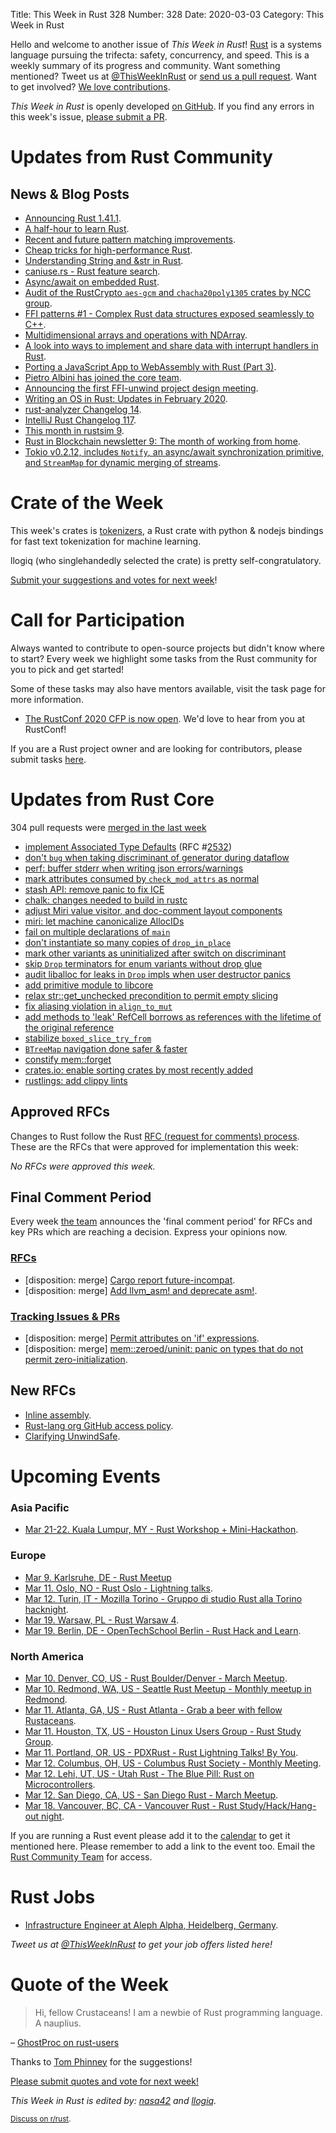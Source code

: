 Title: This Week in Rust 328
Number: 328
Date: 2020-03-03
Category: This Week in Rust

Hello and welcome to another issue of *This Week in Rust*!
[Rust](http://rust-lang.org) is a systems language pursuing the trifecta: safety, concurrency, and speed.
This is a weekly summary of its progress and community.
Want something mentioned? Tweet us at [@ThisWeekInRust](https://twitter.com/ThisWeekInRust) or [send us a pull request](https://github.com/cmr/this-week-in-rust).
Want to get involved? [We love contributions](https://github.com/rust-lang/rust/blob/master/CONTRIBUTING.md).

*This Week in Rust* is openly developed [on GitHub](https://github.com/cmr/this-week-in-rust).
If you find any errors in this week's issue, [please submit a PR](https://github.com/cmr/this-week-in-rust/pulls).

# Updates from Rust Community

## News & Blog Posts

* [Announcing Rust 1.41.1](https://blog.rust-lang.org/2020/02/27/Rust-1.41.1.html).
* [A half-hour to learn Rust](https://fasterthanli.me/blog/2020/a-half-hour-to-learn-rust/).
* [Recent and future pattern matching improvements](https://blog.rust-lang.org/inside-rust/2020/03/04/recent-future-pattern-matching-improvements.html).
* [Cheap tricks for high-performance Rust](https://deterministic.space/high-performance-rust.html).
* [Understanding String and &str in Rust](https://blog.thoughtram.io/string-vs-str-in-rust/).
* [caniuse.rs - Rust feature search](https://caniuse.rs/).
* [Async/await on embedded Rust](https://ferrous-systems.com/blog/async-on-embedded/).
* [Audit of the RustCrypto `aes-gcm` and `chacha20poly1305` crates by NCC group](https://research.nccgroup.com/2020/02/26/public-report-rustcrypto-aes-gcm-and-chacha20poly1305-implementation-review/).
* [FFI patterns #1 - Complex Rust data structures exposed seamlessly to C++](https://crisal.io/words/2020/02/28/C++-rust-ffi-patterns-1-complex-data-structures.html).
* [Multidimensional arrays and operations with NDArray](https://shahinrostami.com/posts/programming/rust-notebooks/multidimensional-arrays-and-operations-with-ndarray/).
* [A look into ways to implement and share data with interrupt handlers in Rust](https://therealprof.github.io/blog/interrupt-comparison/).
* [Porting a JavaScript App to WebAssembly with Rust (Part 3)](https://www.slowtec.de/posts/2020-02-28-porting-javascript-to-rust-part-3.html).
* [Pietro Albini has joined the core team](https://blog.rust-lang.org/inside-rust/2020/02/27/pietro-joins-core-team.html).
* [Announcing the first FFI-unwind project design meeting](https://blog.rust-lang.org/inside-rust/2020/02/27/ffi-unwind-design-meeting.html).
* [Writing an OS in Rust: Updates in February 2020](https://os.phil-opp.com/status-update/2020-03-02/).
* [rust-analyzer Changelog 14](https://rust-analyzer.github.io/thisweek/2020/03/02/changelog-14.html).
* [IntelliJ Rust Changelog 117](https://intellij-rust.github.io/2020/03/02/changelog-117.html).
* [This month in rustsim 9](https://www.rustsim.org/blog/2020/03/01/this-month-in-rustsim/).
* [Rust in Blockchain newsletter 9: The month of working from home](https://rustinblockchain.org/2020/03/04/rib-newsletter-9-the-month-of-working-from-home/).
* [Tokio v0.2.12, includes `Notify`, an async/await synchronization primitive, and `StreamMap` for dynamic merging of streams](https://github.com/tokio-rs/tokio/releases/tag/tokio-0.2.12).

# Crate of the Week

This week's crates is [tokenizers](https://github.com/huggingface/tokenizers), a Rust crate with python & nodejs bindings for fast text tokenization for machine learning.

llogiq (who singlehandedly selected the crate) is pretty self-congratulatory.

[Submit your suggestions and votes for next week][submit_crate]!

[submit_crate]: https://users.rust-lang.org/t/crate-of-the-week/2704

# Call for Participation

Always wanted to contribute to open-source projects but didn't know where to start?
Every week we highlight some tasks from the Rust community for you to pick and get started!

Some of these tasks may also have mentors available, visit the task page for more information.

* [The RustConf 2020 CFP is now open](https://cfp.rustconf.com/events/rustconf-2020). We'd love to hear from you at RustConf!

If you are a Rust project owner and are looking for contributors, please submit tasks [here][guidelines].

[guidelines]: https://users.rust-lang.org/t/twir-call-for-participation/4821

# Updates from Rust Core

304 pull requests were [merged in the last week][merged]

[merged]: https://github.com/search?q=is%3Apr+org%3Arust-lang+is%3Amerged+merged%3A2020-02-24..2020-03-02

* [implement Associated Type Defaults](https://github.com/rust-lang/rust/pull/61812) (RFC #[2532](https://rust-lang.github.io/rfcs/2532-associated-type-defaults.html))
* [don't `bug` when taking discriminant of generator during dataflow](https://github.com/rust-lang/rust/pull/69562)
* [perf: buffer stderr when writing json errors/warnings](https://github.com/rust-lang/rust/pull/69227)
* [mark attributes consumed by `check_mod_attrs` as normal](https://github.com/rust-lang/rust/pull/69412)
* [stash API: remove panic to fix ICE](https://github.com/rust-lang/rust/pull/69623)
* [chalk: changes needed to build in rustc](https://github.com/rust-lang/chalk/pull/332)
* [adjust Miri value visitor, and doc-comment layout components](https://github.com/rust-lang/rust/pull/69257)
* [miri: let machine canonicalize AllocIDs](https://github.com/rust-lang/rust/pull/69408)
* [fail on multiple declarations of `main`](https://github.com/rust-lang/rust/pull/69379)
* [don't instantiate so many copies of `drop_in_place`](https://github.com/rust-lang/rust/pull/67332)
* [mark other variants as uninitialized after switch on discriminant](https://github.com/rust-lang/rust/pull/68528)
* [skip `Drop` terminators for enum variants without drop glue](https://github.com/rust-lang/rust/pull/68943)
* [audit liballoc for leaks in `Drop` impls when user destructor panics](https://github.com/rust-lang/rust/pull/67290)
* [add primitive module to libcore](https://github.com/rust-lang/rust/pull/67637)
* [relax str::get_unchecked precondition to permit empty slicing](https://github.com/rust-lang/rust/pull/69385)
* [fix aliasing violation in `align_to_mut`](https://github.com/rust-lang/rust/pull/69581)
* [add methods to 'leak' RefCell borrows as references with the lifetime of the original reference](https://github.com/rust-lang/rust/pull/68712)
* [stabilize `boxed_slice_try_from`](https://github.com/rust-lang/rust/pull/69538)
* [`BTreeMap` navigation done safer & faster](https://github.com/rust-lang/rust/pull/68827)
* [constify mem::forget](https://github.com/rust-lang/rust/pull/69617)
* [crates.io: enable sorting crates by most recently added](https://github.com/rust-lang/crates.io/pull/2214)
* [rustlings: add clippy lints](https://github.com/rust-lang/rustlings/pull/269)

## Approved RFCs

Changes to Rust follow the Rust [RFC (request for comments) process](https://github.com/rust-lang/rfcs#rust-rfcs). These
are the RFCs that were approved for implementation this week:

*No RFCs were approved this week.*

## Final Comment Period

Every week [the team](https://www.rust-lang.org/team.html) announces the
'final comment period' for RFCs and key PRs which are reaching a
decision. Express your opinions now.

### [RFCs](https://github.com/rust-lang/rfcs/labels/final-comment-period)

* [disposition: merge] [Cargo report future-incompat](https://github.com/rust-lang/rfcs/pull/2834).
* [disposition: merge] [Add llvm_asm! and deprecate asm!](https://github.com/rust-lang/rfcs/pull/2843).

### [Tracking Issues & PRs](https://github.com/rust-lang/rust/labels/final-comment-period)

* [disposition: merge] [Permit attributes on 'if' expressions](https://github.com/rust-lang/rust/pull/69201).
* [disposition: merge] [mem::zeroed/uninit: panic on types that do not permit zero-initialization](https://github.com/rust-lang/rust/pull/66059).

## New RFCs

* [Inline assembly](https://github.com/rust-lang/rfcs/pull/2873).
* [Rust-lang org GitHub access policy](https://github.com/rust-lang/rfcs/pull/2872).
* [Clarifying UnwindSafe](https://github.com/rust-lang/rfcs/pull/2871).

# Upcoming Events

### Asia Pacific

* [Mar 21-22. Kuala Lumpur, MY - Rust Workshop + Mini-Hackathon](https://docs.google.com/forms/d/e/1FAIpQLScSe4xQycs5i3PtEtR9GAj4vdkWUhwW3v0BiTQFpps4l7PgIA/viewform).

### Europe

* [Mar  9. Karlsruhe, DE - Rust Meetup](https://www.meetup.com/Rust-Hack-Learn-Karlsruhe/events/268299172/)
* [Mar 11. Oslo, NO - Rust Oslo - Lightning talks](https://www.meetup.com/Rust-Oslo/events/268738879).
* [Mar 12. Turin, IT - Mozilla Torino - Gruppo di studio Rust alla Torino hacknight](https://www.meetup.com/Mozilla-Torino/events/268822794).
* [Mar 19. Warsaw, PL - Rust Warsaw 4](https://www.meetup.com/Rust-Warsaw/events/269164365/).
* [Mar 19. Berlin, DE - OpenTechSchool Berlin - Rust Hack and Learn](https://www.meetup.com/opentechschool-berlin/events/gztznrybcfbzb/).

### North America

* [Mar 10. Denver, CO, US - Rust Boulder/Denver - March Meetup](https://www.meetup.com/Rust-Boulder-Denver/events/267834799/).
* [Mar 10. Redmond, WA, US - Seattle Rust Meetup - Monthly meetup in Redmond](https://www.meetup.com/Seattle-Rust-Meetup/events/prbtdrybcfbnb/).
* [Mar 11. Atlanta, GA, US - Rust Atlanta - Grab a beer with fellow Rustaceans](https://www.meetup.com/Rust-ATL/events/qxqdgrybcfbpb/).
* [Mar 11. Houston, TX, US - Houston Linux Users Group - Rust Study Group](https://www.facebook.com/events/469382520642102).
* [Mar 11. Portland, OR, US - PDXRust - Rust Lightning Talks! By You](https://www.meetup.com/PDXRust/events/269055813/).
* [Mar 12. Columbus, OH, US - Columbus Rust Society - Monthly Meeting](https://www.meetup.com/columbus-rs/events/dpkhgrybcfbqb/).
* [Mar 12. Lehi, UT, US - Utah Rust - The Blue Pill: Rust on Microcontrollers](https://www.meetup.com/utah-rust/events/268567961/).
* [Mar 12. San Diego, CA, US - San Diego Rust - March Meetup](https://www.meetup.com/San-Diego-Rust/events/269191953/).
* [Mar 18. Vancouver, BC, CA - Vancouver Rust - Rust Study/Hack/Hang-out night](https://www.meetup.com/Vancouver-Rust/events/qnrgnrybcfbxb/).

If you are running a Rust event please add it to the [calendar] to get
it mentioned here. Please remember to add a link to the event too.
Email the [Rust Community Team][community] for access.

[calendar]: https://www.google.com/calendar/embed?src=apd9vmbc22egenmtu5l6c5jbfc%40group.calendar.google.com
[community]: mailto:community-team@rust-lang.org

# Rust Jobs

* [Infrastructure Engineer at Aleph Alpha, Heidelberg, Germany](https://aleph-alpha.de/sw_engineer.html?language=de).

*Tweet us at [@ThisWeekInRust](https://twitter.com/ThisWeekInRust) to get your job offers listed here!*

# Quote of the Week

> Hi, fellow Crustaceans!
> I am a newbie of Rust programming language. A nauplius.

– [GhostProc on rust-users](https://users.rust-lang.org/t/how-can-i-improve-this/38711)

Thanks to [Tom Phinney](https://users.rust-lang.org/t/twir-quote-of-the-week/328/822) for the suggestions!

[Please submit quotes and vote for next week!](https://users.rust-lang.org/t/twir-quote-of-the-week/328)

*This Week in Rust is edited by: [nasa42](https://github.com/nasa42) and [llogiq](https://github.com/llogiq).*

<small>[Discuss on r/rust]().</small>

